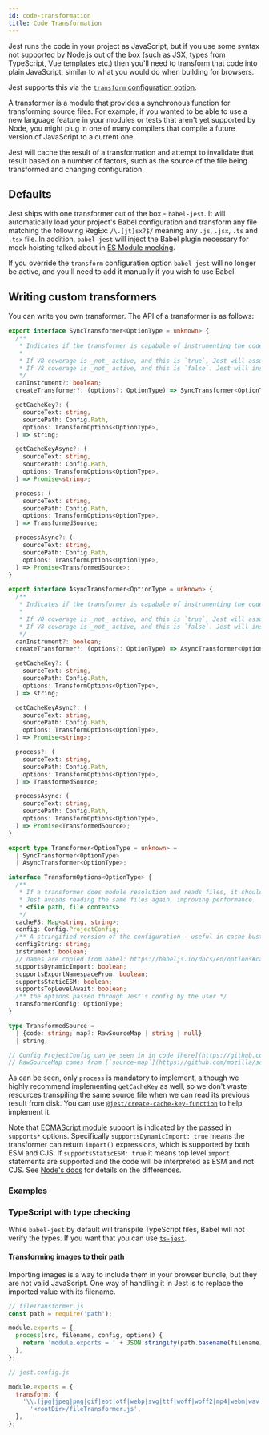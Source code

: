 ```yaml
---
id: code-transformation
title: Code Transformation
---
```


Jest runs the code in your project as JavaScript, but if you use some syntax not supported by Node.js out of the box (such as JSX, types from TypeScript, Vue templates etc.) then you'll need to transform that code into plain JavaScript, similar to what you would do when building for browsers.

Jest supports this via the [`transform` configuration option](Configuration.md#transform-objectstring-pathtotransformer--pathtotransformer-object).

A transformer is a module that provides a synchronous function for transforming source files. For example, if you wanted to be able to use a new language feature in your modules or tests that aren't yet supported by Node, you might plug in one of many compilers that compile a future version of JavaScript to a current one.

Jest will cache the result of a transformation and attempt to invalidate that result based on a number of factors, such as the source of the file being transformed and changing configuration.

## Defaults

Jest ships with one transformer out of the box - `babel-jest`. It will automatically load your project's Babel configuration and transform any file matching the following RegEx: `/\.[jt]sx?$/` meaning any `.js`, `.jsx`, `.ts` and `.tsx` file. In addition, `babel-jest` will inject the Babel plugin necessary for mock hoisting talked about in [ES Module mocking](ManualMocks.md#using-with-es-module-imports).

If you override the `transform` configuration option `babel-jest` will no longer be active, and you'll need to add it manually if you wish to use Babel.

## Writing custom transformers

You can write you own transformer. The API of a transformer is as follows:

```ts
export interface SyncTransformer<OptionType = unknown> {
  /**
   * Indicates if the transformer is capabale of instrumenting the code for code coverage.
   *
   * If V8 coverage is _not_ active, and this is `true`, Jest will assume the code is instrumented.
   * If V8 coverage is _not_ active, and this is `false`. Jest will instrument the code returned by this transformer using Babel.
   */
  canInstrument?: boolean;
  createTransformer?: (options?: OptionType) => SyncTransformer<OptionType>;

  getCacheKey?: (
    sourceText: string,
    sourcePath: Config.Path,
    options: TransformOptions<OptionType>,
  ) => string;

  getCacheKeyAsync?: (
    sourceText: string,
    sourcePath: Config.Path,
    options: TransformOptions<OptionType>,
  ) => Promise<string>;

  process: (
    sourceText: string,
    sourcePath: Config.Path,
    options: TransformOptions<OptionType>,
  ) => TransformedSource;

  processAsync?: (
    sourceText: string,
    sourcePath: Config.Path,
    options: TransformOptions<OptionType>,
  ) => Promise<TransformedSource>;
}

export interface AsyncTransformer<OptionType = unknown> {
  /**
   * Indicates if the transformer is capabale of instrumenting the code for code coverage.
   *
   * If V8 coverage is _not_ active, and this is `true`, Jest will assume the code is instrumented.
   * If V8 coverage is _not_ active, and this is `false`. Jest will instrument the code returned by this transformer using Babel.
   */
  canInstrument?: boolean;
  createTransformer?: (options?: OptionType) => AsyncTransformer<OptionType>;

  getCacheKey?: (
    sourceText: string,
    sourcePath: Config.Path,
    options: TransformOptions<OptionType>,
  ) => string;

  getCacheKeyAsync?: (
    sourceText: string,
    sourcePath: Config.Path,
    options: TransformOptions<OptionType>,
  ) => Promise<string>;

  process?: (
    sourceText: string,
    sourcePath: Config.Path,
    options: TransformOptions<OptionType>,
  ) => TransformedSource;

  processAsync: (
    sourceText: string,
    sourcePath: Config.Path,
    options: TransformOptions<OptionType>,
  ) => Promise<TransformedSource>;
}

export type Transformer<OptionType = unknown> =
  | SyncTransformer<OptionType>
  | AsyncTransformer<OptionType>;

interface TransformOptions<OptionType> {
  /**
   * If a transformer does module resolution and reads files, it should populate `cacheFS` so that
   * Jest avoids reading the same files again, improving performance. `cacheFS` stores entries of
   * <file path, file contents>
   */
  cacheFS: Map<string, string>;
  config: Config.ProjectConfig;
  /** A stringified version of the configuration - useful in cache busting */
  configString: string;
  instrument: boolean;
  // names are copied from babel: https://babeljs.io/docs/en/options#caller
  supportsDynamicImport: boolean;
  supportsExportNamespaceFrom: boolean;
  supportsStaticESM: boolean;
  supportsTopLevelAwait: boolean;
  /** the options passed through Jest's config by the user */
  transformerConfig: OptionType;
}

type TransformedSource =
  | {code: string; map?: RawSourceMap | string | null}
  | string;

// Config.ProjectConfig can be seen in in code [here](https://github.com/facebook/jest/blob/v26.6.3/packages/jest-types/src/Config.ts#L323)
// RawSourceMap comes from [`source-map`](https://github.com/mozilla/source-map/blob/0.6.1/source-map.d.ts#L6-L12)
```

As can be seen, only `process` is mandatory to implement, although we highly recommend implementing `getCacheKey` as well, so we don't waste resources transpiling the same source file when we can read its previous result from disk. You can use [`@jest/create-cache-key-function`](https://www.npmjs.com/package/@jest/create-cache-key-function) to help implement it.

Note that [ECMAScript module](ECMAScriptModules.md) support is indicated by the passed in `supports*` options. Specifically `supportsDynamicImport: true` means the transformer can return `import()` expressions, which is supported by both ESM and CJS. If `supportsStaticESM: true` it means top level `import` statements are supported and the code will be interpreted as ESM and not CJS. See [Node's docs](https://nodejs.org/api/esm.html#esm_differences_between_es_modules_and_commonjs) for details on the differences.

### Examples

### TypeScript with type checking

While `babel-jest` by default will transpile TypeScript files, Babel will not verify the types. If you want that you can use [`ts-jest`](https://github.com/kulshekhar/ts-jest).

#### Transforming images to their path

Importing images is a way to include them in your browser bundle, but they are not valid JavaScript. One way of handling it in Jest is to replace the imported value with its filename.

```js
// fileTransformer.js
const path = require('path');

module.exports = {
  process(src, filename, config, options) {
    return 'module.exports = ' + JSON.stringify(path.basename(filename)) + ';';
  },
};
```

```js
// jest.config.js

module.exports = {
  transform: {
    '\\.(jpg|jpeg|png|gif|eot|otf|webp|svg|ttf|woff|woff2|mp4|webm|wav|mp3|m4a|aac|oga)$':
      '<rootDir>/fileTransformer.js',
  },
};
```

